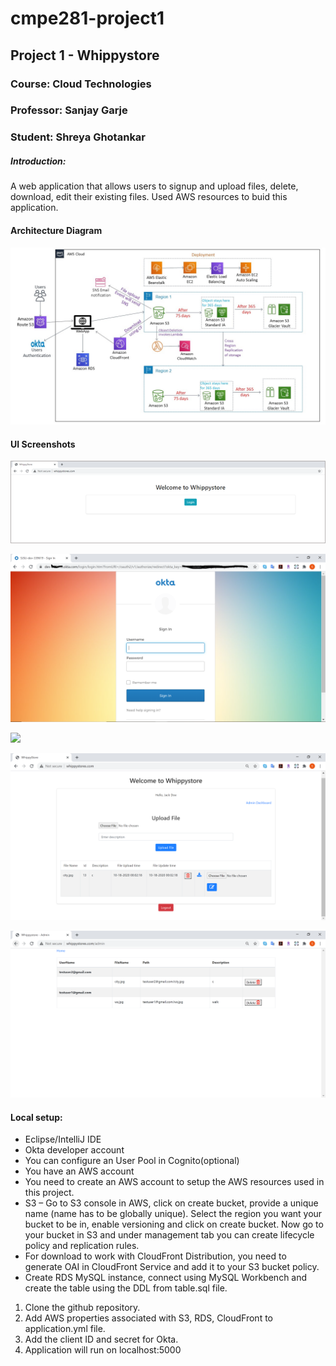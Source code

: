 # cmpe281-project1
## Project 1 - Whippystore
### Course: Cloud Technologies
### Professor: Sanjay Garje
### Student: Shreya Ghotankar

##### Introduction:
A web application that allows users to signup and upload files, delete, download, edit their existing files.
Used AWS resources to buid this application.

#### Architecture Diagram
![](images/Architecture.jpg)

#### UI Screenshots
![](images/Welcome.PNG)

![](images/Login_page.PNG)

![](images/SingUp_page.PNG)

![](images/User.PNG)

![](images/Admin.PNG)


#### Local setup:

* Eclipse/IntelliJ IDE
* Okta developer account
* You can configure an User Pool in Cognito(optional)
* You have an AWS account
* You need to create an AWS account to setup the AWS resources used in this project.
* S3 – Go to S3 console in AWS, click on create bucket, provide a unique name (name has to be globally unique). Select the region you want your bucket to be in, enable versioning and click on create bucket. Now go to your bucket in S3 and under management tab you can create lifecycle policy and replication rules.
* For download to work with CloudFront Distribution, you need to generate OAI in CloudFront Service and add it to your S3 bucket policy.
* Create RDS MySQL instance, connect using MySQL Workbench and create the table using the DDL from table.sql file.


1.	Clone the github repository.
2.	Add AWS properties associated with S3, RDS, CloudFront to application.yml file.
3.	Add the client ID and secret for Okta.
4.	Application will run on localhost:5000

